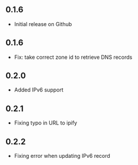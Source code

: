 ## 0.1.6

- Initial release on Github

## 0.1.6

- Fix: take correct zone id to retrieve DNS records

## 0.2.0

- Added IPv6 support

## 0.2.1

- Fixing typo in URL to ipify

## 0.2.2

- Fixing error when updating IPv6 record